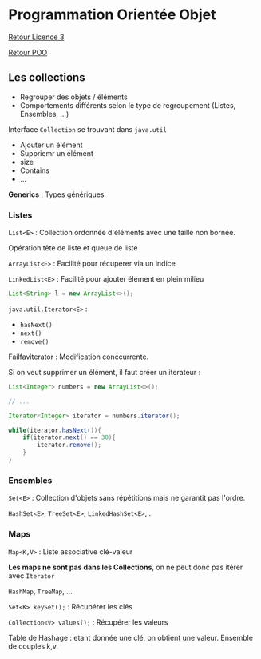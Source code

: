 # Programmation Orientée Objet

[Retour Licence 3](https://mcheungsen.github.io/cours/ "Licence 3")

[Retour POO](index.md)

## Les collections

- Regrouper des objets / éléments
- Comportements différents selon le type de regroupement (Listes, Ensembles, ...)

Interface `Collection` se trouvant dans `java.util`

- Ajouter un élément
- Suppriemr un élément
- size
- Contains
- ...

**Generics** : Types génériques


### Listes

`List<E>` : 
Collection ordonnée d'éléments avec une taille non bornée.

Opération tête de liste et queue de liste

`ArrayList<E>` : Facilité pour récuperer via un indice

`LinkedList<E>` : Facilité pour ajouter élément en plein milieu

```java
List<String> l = new ArrayList<>();

```

`java.util.Iterator<E>` :
- `hasNext()`
- `next()`
- `remove()`

Failfaviterator : Modification conccurrente. 

Si on veut supprimer un élément, il faut créer un iterateur :
```java
List<Integer> numbers = new ArrayList<>();

// ...

Iterator<Integer> iterator = numbers.iterator();

while(iterator.hasNext()){
    if(iterator.next() == 30){
        iterator.remove();
    }
}
```

### Ensembles
`Set<E>` : Collection d'objets sans répétitions mais ne garantit pas l'ordre.

`HashSet<E>`, `TreeSet<E>`, `LinkedHashSet<E>`, ..

### Maps
`Map<K,V>` : Liste associative clé-valeur

**Les maps ne sont pas dans les Collections**, on ne peut donc pas itérer avec `Iterator`

`HashMap`, `TreeMap`, ...

`Set<K> keySet();` : Récupérer les clés

`Collection<V> values();` : Récupérer les valeurs

Table de Hashage : etant donnée une clé, on obtient une valeur. Ensemble de couples k,v.
